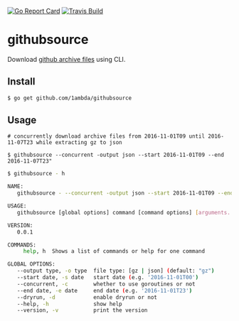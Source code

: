 [![Go Report Card](https://goreportcard.com/badge/github.com/1ambda/githubsource)](https://goreportcard.com/report/github.com/1ambda/githubsource) [![Travis Build](https://travis-ci.org/1ambda/githubsource.svg?branch=master)](https://travis-ci.org/1ambda/githubsource.svg?branch=master)

# githubsource

Download [github archive files](https://www.githubarchive.org/) using CLI.

## Install

```sh
$ go get github.com/1ambda/githubsource
```

## Usage

```
# concurrently download archive files from 2016-11-01T09 until 2016-11-07T23 while extracting gz to json

$ githubsource --concurrent -output json --start 2016-11-01T09 --end 2016-11-07T23"
```

```sh
$ githubsource - h

NAME:
   githubsource - --concurrent -output json --start 2016-11-01T09 --end 2016-11-07T23

USAGE:
   githubsource [global options] command [command options] [arguments...]

VERSION:
   0.0.1

COMMANDS:
     help, h  Shows a list of commands or help for one command

GLOBAL OPTIONS:
   --output type, -o type  file type: [gz | json] (default: "gz")
   --start date, -s date   start date (e.g. '2016-11-01T00')
   --concurrent, -c        whether to use goroutines or not
   --end date, -e date     end date (e.g. '2016-11-01T23')
   --dryrun, -d            enable dryrun or not
   --help, -h              show help
   --version, -v           print the version
```
